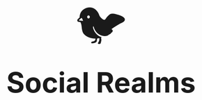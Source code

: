 #

<div style="display:flex;flex-direction:column;flex-gap:0;justify-content:center;align-items:center">
<p style="font-size: 7rem;margin-bottom:-70px">🐦</p>
<span style="font-size: 4rem;font-weight:bold;padding-top:50px">Social Realms</span>
</div>
